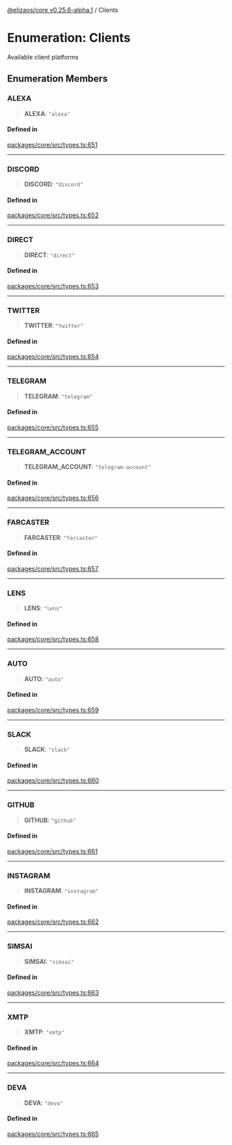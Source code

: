 [@elizaos/core v0.25.6-alpha.1](../index.md) / Clients

# Enumeration: Clients

Available client platforms

## Enumeration Members

### ALEXA

> **ALEXA**: `"alexa"`

#### Defined in

[packages/core/src/types.ts:651](https://github.com/divine-comedian/eliza/blob/main/packages/core/src/types.ts#L651)

***

### DISCORD

> **DISCORD**: `"discord"`

#### Defined in

[packages/core/src/types.ts:652](https://github.com/divine-comedian/eliza/blob/main/packages/core/src/types.ts#L652)

***

### DIRECT

> **DIRECT**: `"direct"`

#### Defined in

[packages/core/src/types.ts:653](https://github.com/divine-comedian/eliza/blob/main/packages/core/src/types.ts#L653)

***

### TWITTER

> **TWITTER**: `"twitter"`

#### Defined in

[packages/core/src/types.ts:654](https://github.com/divine-comedian/eliza/blob/main/packages/core/src/types.ts#L654)

***

### TELEGRAM

> **TELEGRAM**: `"telegram"`

#### Defined in

[packages/core/src/types.ts:655](https://github.com/divine-comedian/eliza/blob/main/packages/core/src/types.ts#L655)

***

### TELEGRAM\_ACCOUNT

> **TELEGRAM\_ACCOUNT**: `"telegram-account"`

#### Defined in

[packages/core/src/types.ts:656](https://github.com/divine-comedian/eliza/blob/main/packages/core/src/types.ts#L656)

***

### FARCASTER

> **FARCASTER**: `"farcaster"`

#### Defined in

[packages/core/src/types.ts:657](https://github.com/divine-comedian/eliza/blob/main/packages/core/src/types.ts#L657)

***

### LENS

> **LENS**: `"lens"`

#### Defined in

[packages/core/src/types.ts:658](https://github.com/divine-comedian/eliza/blob/main/packages/core/src/types.ts#L658)

***

### AUTO

> **AUTO**: `"auto"`

#### Defined in

[packages/core/src/types.ts:659](https://github.com/divine-comedian/eliza/blob/main/packages/core/src/types.ts#L659)

***

### SLACK

> **SLACK**: `"slack"`

#### Defined in

[packages/core/src/types.ts:660](https://github.com/divine-comedian/eliza/blob/main/packages/core/src/types.ts#L660)

***

### GITHUB

> **GITHUB**: `"github"`

#### Defined in

[packages/core/src/types.ts:661](https://github.com/divine-comedian/eliza/blob/main/packages/core/src/types.ts#L661)

***

### INSTAGRAM

> **INSTAGRAM**: `"instagram"`

#### Defined in

[packages/core/src/types.ts:662](https://github.com/divine-comedian/eliza/blob/main/packages/core/src/types.ts#L662)

***

### SIMSAI

> **SIMSAI**: `"simsai"`

#### Defined in

[packages/core/src/types.ts:663](https://github.com/divine-comedian/eliza/blob/main/packages/core/src/types.ts#L663)

***

### XMTP

> **XMTP**: `"xmtp"`

#### Defined in

[packages/core/src/types.ts:664](https://github.com/divine-comedian/eliza/blob/main/packages/core/src/types.ts#L664)

***

### DEVA

> **DEVA**: `"deva"`

#### Defined in

[packages/core/src/types.ts:665](https://github.com/divine-comedian/eliza/blob/main/packages/core/src/types.ts#L665)
